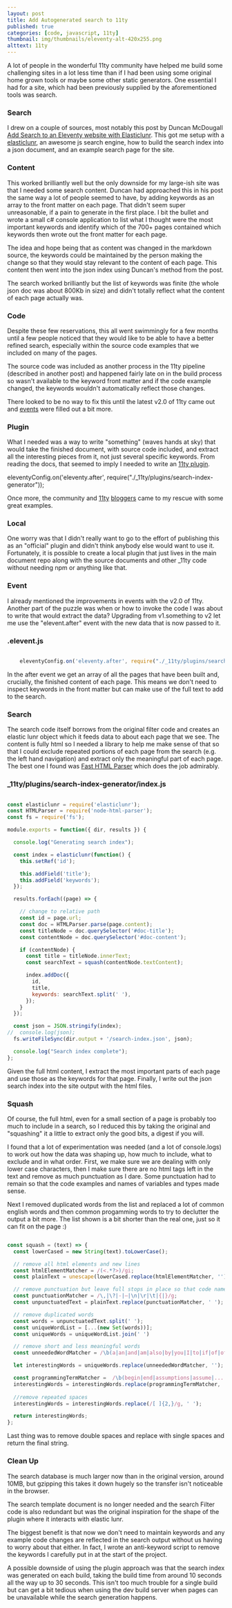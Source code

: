 ```yaml
---
layout: post
title: Add Autogenerated search to 11ty
published: true
categories: [code, javascript, 11ty]
thumbnail: img/thumbnails/eleventy-alt-420x255.png
alttext: 11ty
---
```


A lot of people in the wonderful 11ty community have helped me build some challenging sites 
in a lot less time than if I had been using some original home grown tools or maybe some other 
static generators. One essential I had for a site, which had been previously supplied by the 
aforementioned tools was search. 


### Search 

I drew on a couple of sources, most notably this post by Duncan McDougall 
[Add Search to an Eleventy website with Elasticlunr](https://www.belter.io/eleventy-search/). 
This got me setup with a [elasticlunr](http://elasticlunr.com/docs/index.html), an awesome js 
search engine, how to build the search index into a json document, and an example search page
for the site. 


### Content

This worked brilliantly well but the only downside for my large-ish site was that I needed 
some search content. Duncan had approached this in his post the same way a lot of people seemed 
to have, by adding keywords as an array to the front matter on each page. That didn't seem super 
unreasonable, if a pain to generate in the first place. I bit the bullet and wrote a small
c# console application to list what I thought were the most important keywords and identify 
which of the 700+ pages contained which keywords then wrote out the front matter for each page.

The idea and hope being that as content was changed in the markdown source, the keywords could be 
maintained by the person making the change so that they would stay relevant to the content of each 
page. This content then went into the json index using Duncan's method from the post. 

The search worked brilliantly but the list of keywords was finite (the whole json doc was about 
800Kb in size) and didn't totally reflect what the content of each page actually was.


### Code

Despite these few reservations, this all went swimmingly for a few months until a few people noticed 
that they would like to be able to have a better refined search, especially within the source code 
examples that we included on many of the pages. 

The source code was included as another process in the 11ty pipeline (described in another post) and happened
fairly late on in the build process so wasn't available to the keyword front matter and if the 
code example changed, the keywords wouldn't automatically reflect those changes. 

There looked to be no way to fix this until the latest v2.0 of 11ty came out and 
[events](https://www.11ty.dev/docs/events/#event-arguments) were filled out a bit more. 


### Plugin

What I needed was a way to write "something" (waves hands at sky) that would take the finished document, 
with source code included, and extract all the interesting pieces from it, not just several specific keywords.
From reading the docs, that seemed to imply I needed to write an [11ty plugin](https://www.11ty.dev/docs/plugins/).

eleventyConfig.on('eleventy.after', require("./_11ty/plugins/search-index-generator"));

Once more, the community and [11ty](https://jec.fyi/blog/creating-filters-shortcodes-plugins) 
[bloggers](https://timothymiller.dev/posts/2020/making-a-real-bonefide-plugin-for-11ty/) came to my rescue with 
some great examples. 


### Local

One worry was that I didn't really want to go to the effort of publishing this as an "official" plugin and didn't 
think anybody else would want to use it. Fortunately, it is possible to create a local plugin that just lives in the 
main document repo along with the source documents and other _11ty code without needing npm or anything like that. 


### Event

I already mentioned the improvements in events with the v2.0 of 11ty. Another part of the puzzle was when or how to invoke 
the code I was about to write that would extract the data? Upgrading from v1.something to v2 let me use the 
"elevent.after" event with the new data that is now passed to it. 


### .elevent.js

```js

    eleventyConfig.on('eleventy.after', require("./_11ty/plugins/search-index-generator"));

```

In the after event we get an array of all the pages that have been built and, crucially, the finished content of each page. 
This means we don't need to inspect keywords in the front matter but can make use of the full text to add to the search.


### Search

The search code itself borrows from the original filter code and creates an elastic lunr object which it feeds data to 
about each page that we see. The content is fully html so I needed a library to help me make sense of that so that I could 
exclude repeated portions of each page from the search (e.g. the left hand navigation) and extract only the meaningful 
part of each page. The best one I found was [Fast HTML Parser](https://www.npmjs.com/package/node-html-parser#htmlelementouterhtml)
which does the job admirably.


### _11ty/plugins/search-index-generator/index.js

```js

const elasticlunr = require('elasticlunr');
const HTMLParser = require('node-html-parser');
const fs = require('fs');

module.exports = function({ dir, results }) {

  console.log("Generating search index");

  const index = elasticlunr(function() {
    this.setRef('id');

    this.addField('title');
    this.addField('keywords');
  });

  results.forEach((page) => {

    // change to relative path
    const id = page.url;
    const doc = HTMLParser.parse(page.content);
    const titleNode = doc.querySelector('#doc-title');
    const contentNode = doc.querySelector('#doc-content');

    if (contentNode) {
      const title = titleNode.innerText;
      const searchText = squash(contentNode.textContent);

      index.addDoc({
        id,
        title,
        keywords: searchText.split(' '),
      });
    }
  });

  const json = JSON.stringify(index);
//  console.log(json);
  fs.writeFileSync(dir.output + '/search-index.json', json);

  console.log("Search index complete");
};

```

Given the full html content, I extract the most important parts of each page and use those as the keywords for that page. 
Finally, I write out the json search index into the site output with the html files. 


### Squash

Of course, the full html, even for a small section of a page is probably too much to include in a search, so I 
reduced this by taking the original and "squashing" it a little to extract only the good bits, a digest if you will.

I found that a lot of experimentation was needed (and a lot of console.logs) to work out how the data was shaping up, 
how much to include, what to exclude and in what order. First, we make sure we are dealing with only lower case 
characters, then I make sure there are no html tags left in the text and remove as much punctuation as I dare. 
Some punctuation had to remain so that the code examples and names of variables and types made sense. 

Next I removed duplicated words from the list and replaced a lot of common english words and then 
common progamming words to try to declutter the output a bit more. The list shown is a bit shorter than 
the real one, just so it can fit on the page :)

```js

const squash = (text) => {
  const lowerCased = new String(text).toLowerCase();

  // remove all html elements and new lines
  const htmlElementMatcher = /(<.*?>)/gi;
  const plainText = unescape(lowerCased.replace(htmlElementMatcher, ''));

  // remove punctuation but leave full stops in place so that code namespaces are maintained.
  const punctuationMatcher = /\,|\?|-|—|\n|\r|\t|{|}/g;
  const unpunctuatedText = plainText.replace(punctuationMatcher, ' ');

  // remove duplicated words
  const words = unpunctuatedText.split(' ');
  const uniqueWordList = [...(new Set(words))];
  const uniqueWords = uniqueWordList.join(' ')

  // remove short and less meaningful words
  const unneededWordMatcher = /\b(a|an|and|am|also|by|you|I|to|if|of|off|...|for|how|to|the|such|now)\b/gi;

  let interestingWords = uniqueWords.replace(unneededWordMatcher, '');

  const programmingTermMatcher =  /\b(begin|end|assumptions|assume|...|true|false|summary|item|value|page|this|use)\b/gi;
  interestingWords = interestingWords.replace(programmingTermMatcher, '');
  
  //remove repeated spaces
  interestingWords = interestingWords.replace(/[ ]{2,}/g, ' ');

  return interestingWords;
};

```

Last thing was to remove double spaces and replace with single spaces and return the final string. 


### Clean Up

The search database is much larger now than in the original version, around 10MB, but gzipping this takes it down 
hugely so the transfer isn't noticeable in the browser. 

The search template document is no longer needed and the search Filter code is also redundant but was the original 
inspiration for the shape of the plugin where it interacts with elastic lunr.

The biggest benefit is that now we don't need to maintain keywords and any example code changes are reflected in the 
search output without us having to worry about that either. In fact, I wrote an anti-keyword script to remove the keywords 
I carefully put in at the start of the project.

A possible downside of using the plugin approach was that the search index was generated on each build, taking the 
build time from around 10 seconds all the way up to 30 seconds. This isn't too much trouble for a single build 
but can get a bit tedious when using the dev build server when pages can be unavailable while the search generation 
happens. 

